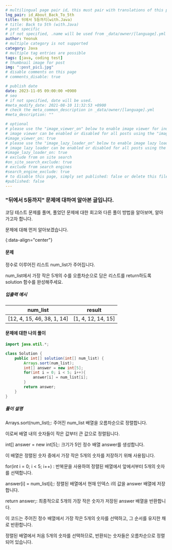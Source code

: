 ```yaml
---
# multilingual page pair id, this must pair with translations of this page. (This name must be unique)
lng_pair: id_About_Back_To_5th
title: 뒤에서 5등까지(with.Java)
# title: Back to 5th (with.Java)
# post specific
# if not specified, .name will be used from _data/owner/[language].yml
author: Yeonuk
# multiple category is not supported
category: Java
# multiple tag entries are possible
tags: [java, coding test]
# thumbnail image for post
img: ":post_pic1.jpg"
# disable comments on this page
# comments_disable: true

# publish date
date: 2023-11-05 09:00:00 +0900
# seo
# if not specified, date will be used.
#meta_modify_date: 2021-08-10 11:32:53 +0900
# check the meta_common_description in _data/owner/[language].yml
#meta_description: ""

# optional
# please use the "image_viewer_on" below to enable image viewer for individual pages or posts (_posts/ or [language]/_posts folders).
# image viewer can be enabled or disabled for all posts using the "image_viewer_posts: true" setting in _data/conf/main.yml.
#image_viewer_on: true
# please use the "image_lazy_loader_on" below to enable image lazy loader for individual pages or posts (_posts/ or [language]/_posts folders).
# image lazy loader can be enabled or disabled for all posts using the "image_lazy_loader_posts: true" setting in _data/conf/main.yml.
#image_lazy_loader_on: true
# exclude from on site search
#on_site_search_exclude: true
# exclude from search engines
#search_engine_exclude: true
# to disable this page, simply set published: false or delete this file
#published: false
---
```


<!-- outline-start -->

### "뒤에서 5등까지" 문제에 대하여 알아본 글입니다.

코딩 테스트 문제를 풀며, 풀었던 문제에 대한 회고와 다른 풀이 방법을 알아보며, 알아가고자 합니다.

문제에 대해 먼저 알아보겠습니다.

{:data-align="center"}

<!-- outline-end -->

#### 문제

정수로 이루어진 리스트 num_list가 주어집니다.

num_list에서 가장 작은 5개의 수를 오름차순으로 담은 리스트를 return하도록 solution 함수를 완성해주세요.

##### 입출력 예시

| num_list                   | result             |
| -------------------------- | ------------------ |
| [12, 4, 15, 46, 38, 1, 14] | [1, 4, 12, 14, 15] |

#### 문제에 대한 나의 풀이

```java
import java.util.*;

class Solution {
    public int[] solution(int[] num_list) {
        Arrays.sort(num_list);
        int[] answer = new int[5];
        for(int i = 0; i < 5; i++){
            answer[i] = num_list[i];
        }
        return answer;
    }
}
```

##### 풀이 설명

Arrays.sort(num_list);: 주어진 num_list 배열을 오름차순으로 정렬합니다.

이로써 배열 내의 숫자들이 작은 값부터 큰 값으로 정렬됩니다.

int[] answer = new int[5];: 크기가 5인 정수 배열 answer를 생성합니다.

이 배열은 정렬된 숫자 중에서 가장 작은 5개의 숫자를 저장하기 위해 사용됩니다.

for(int i = 0; i < 5; i++) : 반복문을 사용하여 정렬된 배열에서 앞에서부터 5개의 숫자를 선택합니다.

answer[i] = num_list[i];: 정렬된 배열에서 현재 인덱스 i의 값을 answer 배열에 저장합니다.

return answer;: 최종적으로 5개의 가장 작은 숫자가 저장된 answer 배열을 반환합니다.

이 코드는 주어진 정수 배열에서 가장 작은 5개의 숫자를 선택하고, 그 순서를 유지한 채로 반환합니다.

정렬된 배열에서 처음 5개의 숫자를 선택하므로, 반환되는 숫자들은 오름차순으로 정렬되어 있습니다.
